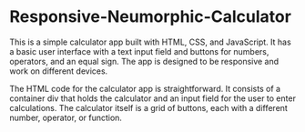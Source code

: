 # Responsive-Neumorphic-Calculator
 This is a simple calculator app built with HTML, CSS, and JavaScript. It has a basic user interface with a text input field and buttons for numbers, operators, and an equal sign. The app is designed to be responsive and work on different devices.

 The HTML code for the calculator app is straightforward. It consists of a container div that holds the calculator and an input field for the user to enter calculations. The calculator itself is a grid of buttons, each with a different number, operator, or function.

